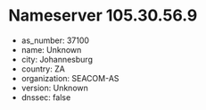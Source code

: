 # Nameserver 105.30.56.9

* as_number: 37100
* name: Unknown
* city: Johannesburg
* country: ZA
* organization: SEACOM-AS
* version: Unknown
* dnssec: false

